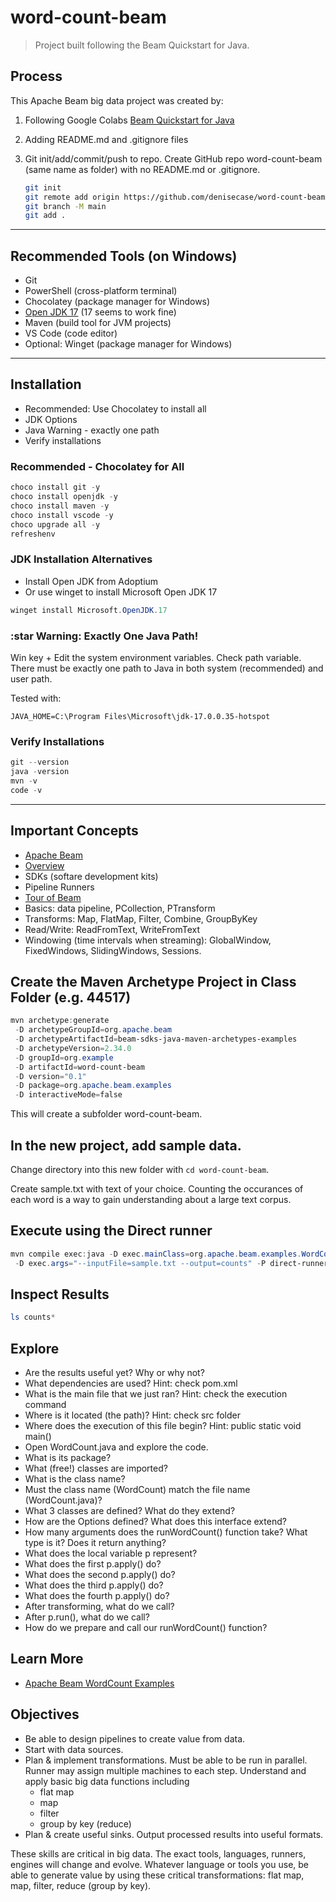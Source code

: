 # word-count-beam

> Project built following the Beam Quickstart for Java.

## Process

This Apache Beam big data project was created by:

1. Following Google Colabs [Beam Quickstart for Java](https://beam.apache.org/get-started/quickstart-java/)
2. Adding README.md and .gitignore files
3. Git init/add/commit/push to repo. Create GitHub repo word-count-beam (same name as folder) with no README.md or .gitignore. 

   ```Bash
   git init
   git remote add origin https://github.com/denisecase/word-count-beam.git
   git branch -M main
   git add .
   ```

-----

## Recommended Tools (on Windows)

- Git
- PowerShell (cross-platform terminal)
- Chocolatey (package manager for Windows)
- [Open JDK 17](https://adoptium.net/) (17 seems to work fine)
- Maven (build tool for JVM projects)
- VS Code (code editor)
- Optional: Winget (package manager for Windows)

-----

## Installation

- Recommended: Use Chocolatey to install all
- JDK Options 
- Java Warning - exactly one path
- Verify installations

### Recommended - Chocolatey for All

```PowerShell
choco install git -y
choco install openjdk -y
choco install maven -y
choco install vscode -y
choco upgrade all -y
refreshenv
```

### JDK Installation Alternatives

- Install Open JDK from Adoptium
- Or use winget to install Microsoft Open JDK 17

```PowerShell
winget install Microsoft.OpenJDK.17
```

### :star Warning: Exactly One Java Path!

Win key + Edit the system environment variables. Check path variable. There must be exactly one path to Java in both system (recommended) and user path. 

Tested with:

`JAVA_HOME=C:\Program Files\Microsoft\jdk-17.0.0.35-hotspot`

### Verify Installations

```PowerShell
git --version
java -version
mvn -v
code -v
```

-----


## Important Concepts

- [Apache Beam](https://beam.apache.org/)
- [Overview](https://beam.apache.org/get-started/beam-overview/)
- SDKs (softare development kits)
- Pipeline Runners
- [Tour of Beam](https://beam.apache.org/get-started/tour-of-beam/)
- Basics: data pipeline, PCollection, PTransform
- Transforms: Map, FlatMap, Filter, Combine, GroupByKey
- Read/Write: ReadFromText, WriteFromText
- Windowing (time intervals when streaming): GlobalWindow, FixedWindows, SlidingWindows, Sessions.


## Create the Maven Archetype Project in Class Folder (e.g. 44517)

```PowerShell
mvn archetype:generate 
 -D archetypeGroupId=org.apache.beam 
 -D archetypeArtifactId=beam-sdks-java-maven-archetypes-examples 
 -D archetypeVersion=2.34.0 
 -D groupId=org.example 
 -D artifactId=word-count-beam 
 -D version="0.1" 
 -D package=org.apache.beam.examples 
 -D interactiveMode=false
 ```

This will create a subfolder word-count-beam. 

## In the new project, add sample data. 

Change directory into this new folder with `cd word-count-beam`.

Create sample.txt with text of your choice. Counting the occurances of each word is a way to gain understanding about a large text corpus. 

## Execute using the Direct runner

```PowerShell
mvn compile exec:java -D exec.mainClass=org.apache.beam.examples.WordCount `
 -D exec.args="--inputFile=sample.txt --output=counts" -P direct-runner
```

## Inspect Results

```PowerShell
ls counts*
```

## Explore

- Are the results useful yet? Why or why not?
- What dependencies are used? Hint: check pom.xml
- What is the main file that we just ran? Hint: check the execution command
- Where is it located (the path)? Hint: check src folder
- Where does the execution of this file begin? Hint: public static void main()
- Open WordCount.java and explore the code. 
- What is its package?
- What (free!) classes are imported?
- What is the class name? 
- Must the class name (WordCount) match the file name (WordCount.java)? 
- What 3 classes are defined? What do they extend?
- How are the Options defined? What does this interface extend?
- How many arguments does the runWordCount() function take? What type is it? Does it return anything? 
- What does the local variable p represent?
- What does the first p.apply() do?
- What does the second p.apply() do?
- What does the third p.apply() do?
- What does the fourth p.apply() do?
- After transforming, what do we call? 
- After p.run(), what do we call?
- How do we prepare and call our runWordCount() function?

## Learn More

- [Apache Beam WordCount Examples
](https://beam.apache.org/get-started/wordcount-example/)


## Objectives

- Be able to design pipelines to create value from data.
- Start with data sources.
- Plan & implement transformations. Must be able to be run in parallel. Runner may assign multiple machines to each step. Understand and apply basic big data functions including 
  - flat map
  - map
  - filter
  - group by key (reduce)
- Plan & create useful sinks. Output processed results into useful formats.

These skills are critical in big data. The exact tools, languages, runners, engines will change and evolve. Whatever language or tools you use, be able to generate value by using these critical transformations: flat map, map, filter, reduce (group by key).